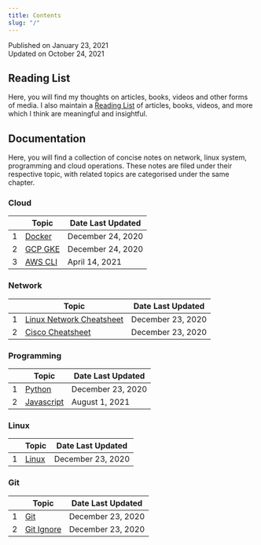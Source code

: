 ```yaml
---
title: Contents
slug: "/"
---
```


Published on January 23, 2021  
Updated on October 24, 2021

## Reading List

Here, you will find my thoughts on articles, books, videos and other forms of media. I also maintain a [Reading List](reading-list) of articles, books, videos, and more which I think are meaningful and insightful.

## Documentation

Here, you will find a collection of concise notes on network, linux system, programming and cloud operations. These notes are filed under their respective topic, with related topics are categorised under the same chapter.

### Cloud

<div class="contentTableContainer">

|     | Topic                          | Date Last Updated |
| --- | ------------------------------ | ----------------- |
| 1   | [Docker](docker-cheatsheet)    | December 24, 2020 |
| 2   | [GCP GKE](gcp-gke-cheatsheet)  | December 24, 2020 |
| 3   | [AWS CLI](aws-cli-cheatsheet)  | April 14, 2021    |

</div>

### Network

<div class="contentTableContainer">

|     | Topic                                               | Date Last Updated |
| --- | --------------------------------------------------- | ----------------- |
| 1   | [Linux Network Cheatsheet](linux-network-cheatsheet)| December 23, 2020 |
| 2   | [Cisco Cheatsheet](cisco-cheatsheet)                | December 23, 2020 |

</div>

### Programming

<div class="contentTableContainer">

|     | Topic                        | Date Last Updated |
| --- | ---------------------------- | ----------------- |
| 1   | [Python](py-cheatsheet)            | December 23, 2020 |
| 2   | [Javascript](js-cheatsheet)  | August 1, 2021    |

</div>

### Linux

<div class="contentTableContainer">

|     | Topic                          | Date Last Updated |
| --- | ------------------------------ | ----------------- |
| 1   | [Linux](linux-cmd)             | December 23, 2020 |

</div>

### Git

<div class="contentTableContainer">

|     | Topic                          | Date Last Updated |
| --- | ------------------------------ | ----------------- |
| 1   | [Git](git-cheatsheet)          | December 23, 2020 |
| 2   | [Git Ignore](git-ignore-file)  | December 23, 2020 |
</div>